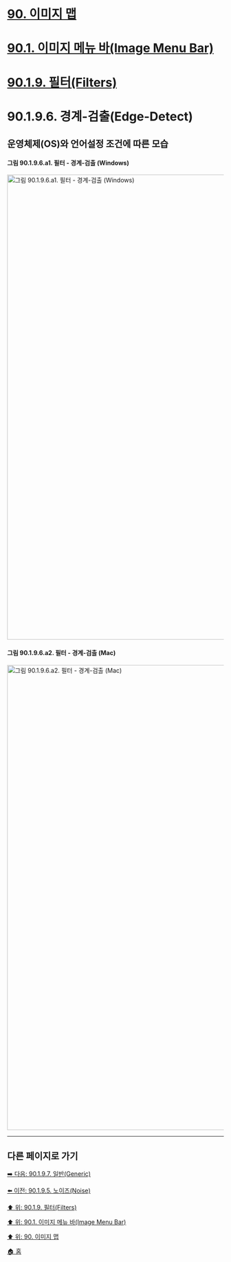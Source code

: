 # [90. 이미지 맵](./90-00-image-map.md)
# [90.1. 이미지 메뉴 바(Image Menu Bar)](./90-01-00-image-menu-bar.md)
# [90.1.9. 필터(Filters)](./90-01-09-filters.md)
# 90.1.9.6. 경계-검출(Edge-Detect)
## 운영체제(OS)와 언어설정 조건에 따른 모습
#### 그림 90.1.9.6.a1. 필터 - 경계-검출 (Windows)
<img width="1080" alt="그림 90.1.9.6.a1. 필터 - 경계-검출 (Windows)" environment="Windows 10 GIMP 2.10.36" src="https://github.com/wonder13662/gimp/assets/15767104/ca889343-14a1-4de8-9ff7-b80c524f18fc">

#### 그림 90.1.9.6.a2. 필터 - 경계-검출 (Mac)
<img width="1080" alt="그림 90.1.9.6.a2. 필터 - 경계-검출 (Mac)" environment="MacOS:Sonoma 14.2.1 GIMP 2.10.36" src="https://github.com/wonder13662/gimp/assets/15767104/c9427d3c-0d27-47ab-9130-5e261d187894">

***

## 다른 페이지로 가기

[➡️ 다음: 90.1.9.7. 일반(Generic)](./90-01-09-filtersx-07-generic.md)

[⬅️ 이전: 90.1.9.5. 노이즈(Noise)](./90-01-09-filtersx-05-noise.md)

[⬆️ 위: 90.1.9. 필터(Filters)](./90-01-09-filters.md)

[⬆️ 위: 90.1. 이미지 메뉴 바(Image Menu Bar)](./90-01-00-image-menu-bar.md)

[⬆️ 위: 90. 이미지 맵](./90-00-image-map.md)

[🏠 홈](./00-home.md)
